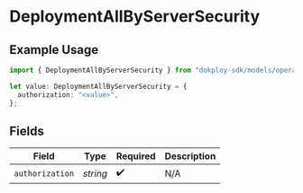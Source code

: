 # DeploymentAllByServerSecurity

## Example Usage

```typescript
import { DeploymentAllByServerSecurity } from "dokploy-sdk/models/operations";

let value: DeploymentAllByServerSecurity = {
  authorization: "<value>",
};
```

## Fields

| Field              | Type               | Required           | Description        |
| ------------------ | ------------------ | ------------------ | ------------------ |
| `authorization`    | *string*           | :heavy_check_mark: | N/A                |